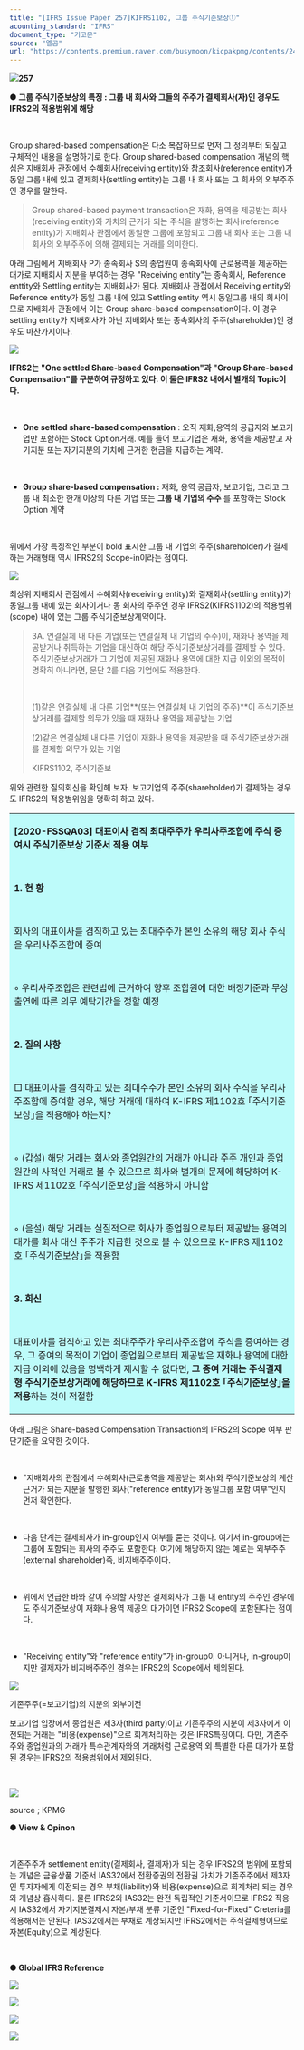 ```yaml
---
title: "[IFRS Issue Paper 257]KIFRS1102, 그룹 주식기준보상①"
acounting_standard: "IFRS"
document_type: "기고문"
source: "엘곰"
url: "https://contents.premium.naver.com/busymoon/kicpakpmg/contents/241014115728871kp"
---
```

![](https://n2.news.naver.com/l.gif?type=content)**257**

**● 그룹 주식기준보상의 특징 : 그룹 내 회사와 그들의 주주가 결제회사(자)인 경우도 IFRS2의 적용범위에 해당**

​

Group shared-based compensation은 다소 복잡하므로 먼저 그 정의부터 되짚고 구체적인 내용을 설명하기로 한다. Group shared-based compensation 개념의 핵심은 지배회사 관점에서 수혜회사(receiving entity)와 참조회사(reference entity)가 동일 그룹 내에 있고 결제회사(settling entity)는 그룹 내 회사 또는 그 회사의 외부주주인 경우를 말한다.

> Group shared-based payment transaction은 재화, 용역을 제공받는 회사(receiving entity)와 가치의 근거가 되는 주식을 발행하는 회사(reference entity)가 지배회사 관점에서 동일한 그룹에 포함되고 그룹 내 회사 또는 그룹 내 회사의 외부주주에 의해 결제되는 거래를 의미한다.

아래 그림에서 지배회사 P가 종속회사 S의 종업원이 종속회사에 근로용역을 제공하는 대가로 지배회사 지분을 부여하는 경우 "Receiving entity"는 종속회사, Reference enttity와 Settling entity는 지배회사가 된다. 지배회사 관점에서 Receiving entity와 Reference entity가 동일 그룹 내에 있고 Settling entity 역시 동일그룹 내의 회사이므로 지배회사 관점에서 이는 Group share-based compensation이다. 이 경우 settling entity가 지배회사가 아닌 지배회사 또는 종속회사의 주주(shareholder)인 경우도 마찬가지이다.

![](https://scs-phinf.pstatic.net/MjAyNDEwMTRfMTg3/MDAxNzI4ODgxNTk5NDY4.9TkF7Y6wGtsFIN-N6wbvVmR_epR87Fdc5ZOx5ALboB4g.AhkyPgdAerOgyn2_6bQxqMmPxs08d9togIzfZ6_1zjkg.PNG/image.png?type=w800)

**IFRS2는 "One settled Share-based Compensation"과 "Group Share-based Compensation"를 구분하여 규정하고 있다. 이 둘은 IFRS2 내에서 별개의 Topic이다.**

​

- **One settled share-based compensation** : 오직 재화,용역의 공급자와 보고기업만 포함하는 Stock Option거래. 예를 들어 보고기업은 재화, 용역을 제공받고 자기지분 또는 자기지분의 가치에 근거한 현금을 지급하는 계약.

​

- **Group share-based compensation :** 재화, 용역 공급자, 보고기업, 그리고 그룹 내 최소한 한개 이상의 다른 기업 또는 **그룹 내 기업의 주주** 를 포함하는 Stock Option 계약

​

위에서 가장 특징적인 부분이 bold 표시한 그룹 내 기업의 주주(shareholder)가 결제하는 거래형태 역시 IFRS2의 Scope-in이라는 점이다.

![](https://scs-phinf.pstatic.net/MjAyNDEwMTRfMjEw/MDAxNzI4ODcyMTUwMjY1.m_Ow3EDH1lq4pgUeZIWuPNPQwfEYtglsTBmoE5c-Esog.RXu1kwpQ7JuzwIb3jCnyu-Pjdz7LDQf5bvxIZJKhHVAg.PNG/image.png?type=w800)

최상위 지배회사 관점에서 수혜회사(receiving entity)와 결재회사(settling entity)가 동일그룹 내에 있는 회사이거나 동 회사의 주주인 경우 IFRS2(KIFRS1102)의 적용범위(scope) 내에 있는 그룹 주식기준보상계약이다.

> 3A. 연결실체 내 다른 기업(또는 연결실체 내 기업의 주주)이, 재화나 용역을 제공받거나 취득하는 기업을 대신하여 해당 주식기준보상거래를 결제할 수 있다. 주식기준보상거래가 그 기업에 제공된 재화나 용역에 대한 지급 이외의 목적이 명확히 아니라면, 문단 2를 다음 기업에도 적용한다.
> 
> ​
> 
> (1)같은 연결실체 내 다른 기업**(또는 연결실체 내 기업의 주주)**이 주식기준보상거래를 결제할 의무가 있을 때 재화나 용역을 제공받는 기업
> 
> (2)같은 연결실체 내 다른 기업이 재화나 용역을 제공받을 때 주식기준보상거래를 결제할 의무가 있는 기업
> 
> KIFRS1102, 주식기준보

위와 관련한 질의회신을 확인해 보자. 보고기업의 주주(shareholder)가 결제하는 경우도 IFRS2의 적용범위임을 명확히 하고 있다.

<table style=""><tbody><tr><td colspan="3" rowspan="1" style="width: 100.0%; height: 129.0px;  background-color: #bdfbfa;"><div><p style=""><span style=""><b>[2020-FSSQA03] 대표이사 겸직 최대주주가 우리사주조합에 주식 증여시 주식기준보상 기준서 적용 여부</b></span></p></div><div><p style=""><span style=""><b>​</b></span></p></div><div><p style=""><span style=""><b>1. 현 황</b></span></p></div><div><p style=""><span style=""><b>​</b></span></p></div><div><p style=""><span style="">회사의 대표이사를 겸직하고 있는 최대주주가 본인 소유의 해당 회사 주식을 우리사주조합에 증여</span></p></div><div><p style=""><span style="">​</span></p></div><div><p style=""><span style="">◦ 우리사주조합은 관련법에 근거하여 향후 조합원에 대한 배정기준과 무상출연에 따른 의무 예탁기간을 정할 예정</span></p></div><div><p style=""><span style="">​</span></p></div><div><p style=""><span style=""><b>2. 질의 사항</b></span></p></div><div><p style=""><span style=""><b>​</b></span></p></div><div><p style=""><span style="">□ 대표이사를 겸직하고 있는 최대주주가 본인 소유의 회사 주식을 우리사주조합에 증여할 경우, 해당 거래에 대하여 K-IFRS 제1102호 ｢주식기준보상｣을 적용해야 하는지?</span></p></div><div><p style=""><span style="">​</span></p></div><div><p style=""><span style="">◦ (갑설) 해당 거래는 회사와 종업원간의 거래가 아니라 주주 개인과 종업원간의 사적인 거래로 볼 수 있으므로 회사와 별개의 문제에 해당하여 K-IFRS 제1102호 ｢주식기준보상｣을 적용하지 아니함</span></p></div><div><p style=""><span style="">​</span></p></div><div><p style=""><span style="">◦ (을설) 해당 거래는 실질적으로 회사가 종업원으로부터 제공받는 용역의 대가를 회사 대신 주주가 지급한 것으로 볼 수 있으므로 K-IFRS 제1102호 ｢주식기준보상｣을 적용함</span></p></div><div><p style=""><span style="">​</span></p></div><div><p style=""><span style=""><b>3. 회신</b></span></p></div><div><p style=""><span style=""><b>​</b></span></p></div><div><p style=""><span style="">대표이사를 겸직하고 있는 최대주주가 우리사주조합에 주식을 증여하는 경우, 그 증여의 목적이 기업이 종업원으로부터 제공받은 재화나 용역에 대한 지급 이외에 있음을 명백하게 제시할 수 없다면,</span><span style=""><b> 그 증여 거래는 주식결제형 주식기준보상거래에 해당하므로 K-IFRS 제1102호 ｢주식기준보상｣을 적용</b></span><span style="">하는 것이 적절함</span></p></div></td></tr></tbody></table>

아래 그림은 Share-based Compensation Transaction의 IFRS2의 Scope 여부 판단기준을 요약한 것이다.

​

- "지배회사의 관점에서 수혜회사(근로용역을 제공받는 회사)와 주식기준보상의 계산 근거가 되는 지분을 발행한 회사("reference entity)가 동일그룹 포함 여부"인지 먼저 확인한다.

​

- 다음 단계는 결제회사가 in-group인지 여부를 묻는 것이다. 여기서 in-group에는 그룹에 포함되는 회사의 주주도 포함한다. 여기에 해당하지 않는 예로는 외부주주(external shareholder)즉, 비지배주주이다.

​

- 위에서 언급한 바와 같이 주의할 사항은 결제회사가 그룹 내 entity의 주주인 경우에도 주식기준보상이 재화나 용역 제공의 대가이면 IFRS2 Scope에 포함된다는 점이다.

​

- "Receiving entity"와 "reference entity"가 in-group이 아니거나, in-group이지만 결제자가 비지배주주인 경우는 IFRS2의 Scope에서 제외된다.

![](https://scs-phinf.pstatic.net/MjAyNDEwMTRfMjYx/MDAxNzI4ODczNzg2ODQw.VW_oj7_ulQUiVwCfkkkjixBT8IHjQrx08jYf8RpfBRog.slxLgeyIpHdLD8JRftkaCqWIw39hgYo8BdGqz0wRYm8g.PNG/image.png?type=w800)

기존주주(=보고기업)의 지분의 외부이전

보고기업 입장에서 종업원은 제3자(third party)이고 기존주주의 지분이 제3자에게 이전되는 거래는 "비용(expense)"으로 회계처리하는 것은 IFRS특징이다. 다만, 기존주주와 종업원과의 거래가 특수관계자와의 거래처럼 근로용역 외 특별한 다른 대가가 포함된 경우는 IFRS2의 적용범위에서 제외된다.

​

![](https://scs-phinf.pstatic.net/MjAyNDEwMTNfMjU5/MDAxNzI4Nzk4MTgzNDE3.lETyqeisEQ8Ft3-YlVFKTzWhz8WAvGxLyzdimvnISqYg.aBVTP3g6Thr4NsS8I5eWHE7kdkfm54U_7v7BsGpawiwg.PNG/image.png?type=w800)

source ; KPMG

**● View & Opinon**

**​**

기존주주가 settlement entity(결제회사, 결제자)가 되는 경우 IFRS2의 범위에 포함되는 개념은 금융상품 기준서 IAS32에서 전환증권의 전환권 가치가 기존주주에서 제3자인 투자자에게 이전되는 경우 부채(liability)와 비용(expense)으로 회계처리 되는 경우와 개념상 흡사하다. 물론 IFRS2와 IAS32는 완전 독립적인 기준서이므로 IFRS2 적용시 IAS32에서 자기지분결제시 자본/부채 분류 기준인 "Fixed-for-Fixed" Creteria를 적용해서는 안된다. IAS32에서는 부채로 계상되지만 IFRS2에서는 주식결제형이므로 자본(Equity)으로 계상된다.

​

**● Global IFRS Reference**

![](https://scs-phinf.pstatic.net/MjAyNDEwMTRfMjAg/MDAxNzI4ODc0MjgyMTA2.Eh2XJ-0JoaHlqdvIBiTAFSNUyqwJRIXXiEbBoUTxM5kg.DyHsVRdrO-P5fVj-qcOEJ9Kv7QwohRYTU-TGCWRyVk4g.PNG/image.png?type=w800)

![](https://scs-phinf.pstatic.net/MjAyNDEwMTRfMjQ2/MDAxNzI4ODc0Mzc5NjMw.mrNtGnK1pcQE2o8KBSb3aDgwyW3lUdwAZc74QCofhi8g.YK3Wk1_PuPKm4OF2uAlx3BXBPWDbljvkUD-bi-xZ58Ig.PNG/image.png?type=w800)

![](https://scs-phinf.pstatic.net/MjAyNDEwMTRfMTM1/MDAxNzI4ODc0NTA2MTcw.FsxPL_EtfGNjq5CldgFXuUrbBWVxb4OaGfgSHF2IAZwg.CpBATTDL6D74Si3EAbEvMDeo8WugBReBXxGfRLQhsiUg.PNG/image.png?type=w800)

![](https://scs-phinf.pstatic.net/MjAyNDEwMTRfMjI3/MDAxNzI4ODc0NTUxOTM0.AdIlfd-1nyIsWy7vkG8jDirkmBlu5XMJ3-XqxY4ouCQg.0a75mPS1Gngn4glAt50_XZTUJakWh0_2sxvfX7ja8VMg.PNG/image.png?type=w800)

**​**